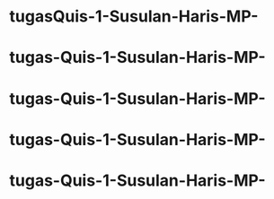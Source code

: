 # tugasQuis-1-Susulan-Haris-MP-
# tugas-Quis-1-Susulan-Haris-MP-
# tugas-Quis-1-Susulan-Haris-MP-
# tugas-Quis-1-Susulan-Haris-MP-
# tugas-Quis-1-Susulan-Haris-MP-
